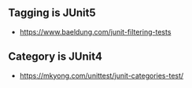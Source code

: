## Tagging is JUnit5
- https://www.baeldung.com/junit-filtering-tests

## Category is JUnit4
- https://mkyong.com/unittest/junit-categories-test/